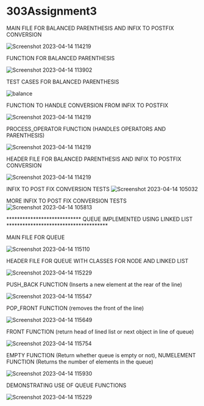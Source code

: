 # 303Assignment3

MAIN FILE FOR BALANCED PARENTHESIS AND INFIX TO POSTFIX CONVERSION

![Screenshot 2023-04-14 114219](https://user-images.githubusercontent.com/119560473/232105932-5795f06f-c28f-4681-a4f2-5e132a29befb.jpg)


FUNCTION FOR BALANCED PARENTHESIS

![Screenshot 2023-04-14 113902](https://user-images.githubusercontent.com/119560473/232105133-c7ff8335-fa53-4b3b-a995-bffa4020ec01.jpg)


TEST CASES FOR BALANCED PARENTHESIS

![balance](https://user-images.githubusercontent.com/119560473/232104745-3c234996-10bd-4b2e-a18b-ae498f51009b.jpg)

FUNCTION TO HANDLE CONVERSION FROM INFIX TO POSTFIX

![Screenshot 2023-04-14 114219](https://user-images.githubusercontent.com/119560473/232106262-1ec121c3-75e8-4703-95bf-89fb79e4858b.jpg)

PROCESS_OPERATOR FUNCTION (HANDLES OPERATORS AND PARENTHESIS)

![Screenshot 2023-04-14 114219](https://user-images.githubusercontent.com/119560473/232106648-98acb2a5-394f-460f-aaee-828655163f79.jpg)


HEADER FILE FOR BALANCED PARENTHESIS AND INFIX TO POSTFIX CONVERSION

![Screenshot 2023-04-14 114219](https://user-images.githubusercontent.com/119560473/232105687-749ab0ae-c145-44af-a6c9-69466b6f2bf5.jpg)



INFIX TO POST FIX CONVERSION TESTS
![Screenshot 2023-04-14 105032](https://user-images.githubusercontent.com/119560473/232105496-8dffc78a-7db4-4655-92a0-3122c187e4d6.jpg)


MORE INFIX TO POST FIX CONVERSION TESTS
![Screenshot 2023-04-14 105813](https://user-images.githubusercontent.com/119560473/232105504-f6a65005-d5bc-4cbf-90e8-a97d5bd8f5f0.jpg)




**************************** QUEUE IMPLEMENTED USING LINKED LIST **************************************

MAIN FILE FOR QUEUE

![Screenshot 2023-04-14 115110](https://user-images.githubusercontent.com/119560473/232107770-33abd740-b235-4f70-99a8-b421d9e54e9c.jpg)


HEADER FILE FOR QUEUE WITH CLASSES FOR NODE AND LINKED LIST

![Screenshot 2023-04-14 115229](https://user-images.githubusercontent.com/119560473/232107733-01269d9d-2a61-491e-bd5b-e2a60fcf38bb.jpg)

PUSH_BACK FUNCTION (Inserts a new element at the rear of the line)

![Screenshot 2023-04-14 115547](https://user-images.githubusercontent.com/119560473/232108526-b0ac7283-68d1-4e41-8a5e-fca3be9c14dc.jpg)

POP_FRONT FUNCTION (removes the front of the line)

![Screenshot 2023-04-14 115649](https://user-images.githubusercontent.com/119560473/232108710-8d72d919-5d37-44bb-994a-b5d0cd58a5cf.jpg)

FRONT FUNCTION (return head of lined list or next object in line of queue)

![Screenshot 2023-04-14 115754](https://user-images.githubusercontent.com/119560473/232109067-d2e9da47-44bf-4c19-98aa-8251bb0c859b.jpg)

EMPTY FUNCTION (Return whether queue is empty or not), NUMELEMENT FUNCTION (Returns the number of elements in the queue)

![Screenshot 2023-04-14 115930](https://user-images.githubusercontent.com/119560473/232109524-47f42e3c-da15-44a9-b66c-1306841f0469.jpg)


DEMONSTRATING USE OF QUEUE FUNCTIONS

![Screenshot 2023-04-14 115229](https://user-images.githubusercontent.com/119560473/232107978-f15c8066-fc40-4b95-8a1c-32c731ed0c80.jpg)



